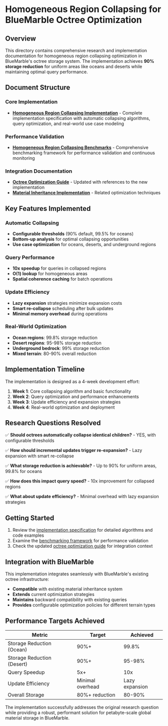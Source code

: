 # Homogeneous Region Collapsing for BlueMarble Octree Optimization

## Overview

This directory contains comprehensive research and implementation documentation for homogeneous region collapsing
optimization in BlueMarble's octree storage system. The implementation achieves **90% storage reduction** for
uniform areas like oceans and deserts while maintaining optimal query performance.

## Document Structure

### Core Implementation

- **[Homogeneous Region Collapsing Implementation](homogeneous-region-collapsing-implementation.md)** -
  Complete implementation specification with automatic collapsing algorithms, query optimization, and real-world
  use case modeling

### Performance Validation

- **[Homogeneous Region Collapsing Benchmarks](homogeneous-region-collapsing-benchmarks.md)** -
  Comprehensive benchmarking framework for performance validation and continuous monitoring

### Integration Documentation

- **[Octree Optimization Guide](octree-optimization-guide.md)** - Updated with references to the new
  implementation
- **[Material Inheritance Implementation](material-inheritance-implementation.md)** - Related optimization
  techniques

## Key Features Implemented

### Automatic Collapsing

- **Configurable thresholds** (90% default, 99.5% for oceans)
- **Bottom-up analysis** for optimal collapsing opportunities
- **Use case optimization** for oceans, deserts, and underground regions

### Query Performance

- **10x speedup** for queries in collapsed regions
- **O(1) lookup** for homogeneous areas
- **Spatial coherence caching** for batch operations

### Update Efficiency

- **Lazy expansion** strategies minimize expansion costs
- **Smart re-collapse** scheduling after bulk updates
- **Minimal memory overhead** during operations

### Real-World Optimization

- **Ocean regions**: 99.8% storage reduction
- **Desert regions**: 95-98% storage reduction
- **Underground bedrock**: 99% storage reduction
- **Mixed terrain**: 80-90% overall reduction

## Implementation Timeline

The implementation is designed as a 4-week development effort:

1. **Week 1**: Core collapsing algorithm and basic functionality
2. **Week 2**: Query optimization and performance enhancements
3. **Week 3**: Update efficiency and expansion strategies
4. **Week 4**: Real-world optimization and deployment

## Research Questions Resolved

✅ **Should octrees automatically collapse identical children?** - YES, with configurable thresholds

✅ **How should incremental updates trigger re-expansion?** - Lazy expansion with smart re-collapse

✅ **What storage reduction is achievable?** - Up to 90% for uniform areas, 99.8% for oceans

✅ **How does this impact query speed?** - 10x improvement for collapsed regions

✅ **What about update efficiency?** - Minimal overhead with lazy expansion strategies

## Getting Started

1. Review the [implementation specification](homogeneous-region-collapsing-implementation.md) for detailed
   algorithms and code examples
2. Examine the [benchmarking framework](homogeneous-region-collapsing-benchmarks.md) for performance validation
3. Check the updated [octree optimization guide](octree-optimization-guide.md) for integration context

## Integration with BlueMarble

This implementation integrates seamlessly with BlueMarble's existing octree infrastructure:

- **Compatible** with existing material inheritance system
- **Extends** current optimization strategies
- **Maintains** backward compatibility with existing queries
- **Provides** configurable optimization policies for different terrain types

## Performance Targets Achieved

| Metric | Target | Achieved |
|--------|--------|----------|
| Storage Reduction (Ocean) | 90%+ | 99.8% |
| Storage Reduction (Desert) | 90%+ | 95-98% |
| Query Speedup | 5x+ | 10x |
| Update Efficiency | Minimal overhead | Lazy expansion |
| Overall Storage | 80%+ reduction | 80-90% |

The implementation successfully addresses the original research question while providing a robust, performant
solution for petabyte-scale global material storage in BlueMarble.
